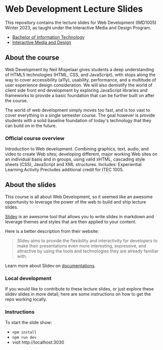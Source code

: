 # Web Development Lecture Slides 

This repository contains the lecture slides for Web Development (IMD1005) Winter 2023, as taught under the Interactive Media and Design Program. 

* [Bachelor of Information Technology](https://bitdegree.ca)
* [Interactive Media and Design](https://bitdegree.ca/index.php?Program=IMD)

## About the course 

Web Development by Neil Mispelaar gives students a deep understanding of HTML5 technologies (HTML, CSS, and JavaScript), with stops along the way to cover accessibility (a11y), usability, performance, and a multitude of user experience design consideration. We will also demistify the world of client side front end development by exploring JavaScript libraries and frameworks to provide a basic foundation that can be further built on after the course. 

The world of web development simply moves too fast, and is too vast to cover everything in a single semester course. The goal however is provide students with a solid baseline foundation of today's technology that they can build on in the future. 

### Official course overview 

Introduction to Web development. Combining graphics, text, audio, and video to create Web sites; developing different, major working Web sites on an individual basis and in groups, using valid xHTML, cascading style sheets (CSS), JavaScript and XML structures. Includes: Experiential Learning Activity Precludes additional credit for ITEC 1005.

## About the slides

This course is all about Web Development, so it seemed like an awesome opportunity to leverage the power of the web to build and ship lecture slides.

[Slidev](https://github.com/slidevjs/slidev) is an awesome tool that allows you to write slides in markdown and leverage themes and styles that are then applied to your content. 

Here is a better description from their website: 

> Slidev aims to provide the flexibility and interactivity for developers to make their presentations even more interesting, expressive, and attractive by using the tools and technologies they are already familiar with.

Learn more about Slidev on [documentations](https://sli.dev/).

### Local development 

If you would like to contribute to these lecture slides, or just explore these slidev slides in more detail, here are some instructions on how to get the repo working locally.

### Instructions

To start the slide show:

- `npm install`
- `npm run dev`
- visit http://localhost:3030

